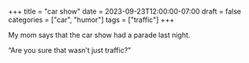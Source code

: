 +++
title = "car show"
date = 2023-09-23T12:00:00-07:00
draft = false
categories = ["car", "humor"]
tags = ["traffic"]
+++

My mom says that the car show had a parade last night.

“Are you sure that wasn’t just traffic?”